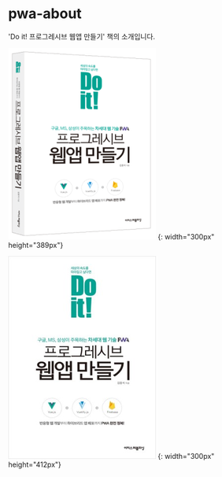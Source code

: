 # pwa-about
'Do it! 프로그레시브 웹앱 만들기' 책의 소개입니다.

![book 3d illust](/images/pwa-img-3d.png) {: width="300px" height="389px"}

![book 2d illust](/images/pwa-img-flat.jpg) {: width="300px" height="412px"}
